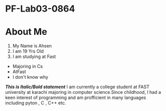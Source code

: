 # PF-Lab03-0864
# About Me
1. My Name is Ahsen
2. I am 19 Yrs Old
3. I am studying at Fast
- Majoring in Cs
- AtFast
- I don't know why

**_This is Italic/Bold statement_**
I am currently a college student at FAST university at karachi majoring in computer science.Since childhood, I had a keen interest of programming and am profficient in many languages including pyton , C , C++ etc.
